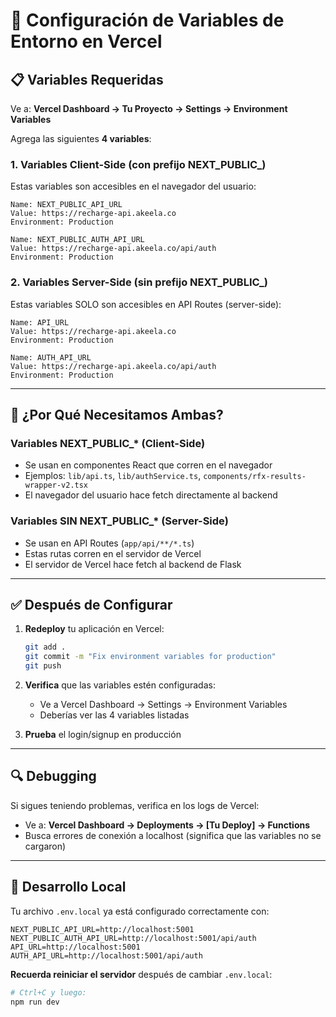 # 🚀 Configuración de Variables de Entorno en Vercel

## 📋 Variables Requeridas

Ve a: **Vercel Dashboard → Tu Proyecto → Settings → Environment Variables**

Agrega las siguientes **4 variables**:

### 1. Variables Client-Side (con prefijo NEXT_PUBLIC_)

Estas variables son accesibles en el navegador del usuario:

```
Name: NEXT_PUBLIC_API_URL
Value: https://recharge-api.akeela.co
Environment: Production
```

```
Name: NEXT_PUBLIC_AUTH_API_URL
Value: https://recharge-api.akeela.co/api/auth
Environment: Production
```

### 2. Variables Server-Side (sin prefijo NEXT_PUBLIC_)

Estas variables SOLO son accesibles en API Routes (server-side):

```
Name: API_URL
Value: https://recharge-api.akeela.co
Environment: Production
```

```
Name: AUTH_API_URL
Value: https://recharge-api.akeela.co/api/auth
Environment: Production
```

---

## 🧠 ¿Por Qué Necesitamos Ambas?

### Variables NEXT_PUBLIC_* (Client-Side)
- Se usan en componentes React que corren en el navegador
- Ejemplos: `lib/api.ts`, `lib/authService.ts`, `components/rfx-results-wrapper-v2.tsx`
- El navegador del usuario hace fetch directamente al backend

### Variables SIN NEXT_PUBLIC_* (Server-Side)
- Se usan en API Routes (`app/api/**/*.ts`)
- Estas rutas corren en el servidor de Vercel
- El servidor de Vercel hace fetch al backend de Flask

---

## ✅ Después de Configurar

1. **Redeploy** tu aplicación en Vercel:
   ```bash
   git add .
   git commit -m "Fix environment variables for production"
   git push
   ```

2. **Verifica** que las variables estén configuradas:
   - Ve a Vercel Dashboard → Settings → Environment Variables
   - Deberías ver las 4 variables listadas

3. **Prueba** el login/signup en producción

---

## 🔍 Debugging

Si sigues teniendo problemas, verifica en los logs de Vercel:
- Ve a: **Vercel Dashboard → Deployments → [Tu Deploy] → Functions**
- Busca errores de conexión a localhost (significa que las variables no se cargaron)

---

## 📝 Desarrollo Local

Tu archivo `.env.local` ya está configurado correctamente con:
```
NEXT_PUBLIC_API_URL=http://localhost:5001
NEXT_PUBLIC_AUTH_API_URL=http://localhost:5001/api/auth
API_URL=http://localhost:5001
AUTH_API_URL=http://localhost:5001/api/auth
```

**Recuerda reiniciar el servidor** después de cambiar `.env.local`:
```bash
# Ctrl+C y luego:
npm run dev
```

